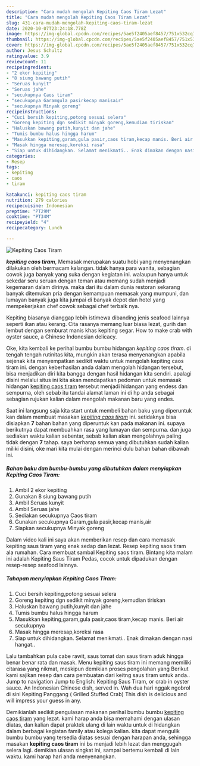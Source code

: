 ```yaml
---
description: "Cara mudah mengolah Kepiting Caos Tiram Lezat"
title: "Cara mudah mengolah Kepiting Caos Tiram Lezat"
slug: 431-cara-mudah-mengolah-kepiting-caos-tiram-lezat
date: 2020-10-07T23:24:18.778Z
image: https://img-global.cpcdn.com/recipes/5ae5f2405aef8457/751x532cq70/kepiting-caos-tiram-foto-resep-utama.jpg
thumbnail: https://img-global.cpcdn.com/recipes/5ae5f2405aef8457/751x532cq70/kepiting-caos-tiram-foto-resep-utama.jpg
cover: https://img-global.cpcdn.com/recipes/5ae5f2405aef8457/751x532cq70/kepiting-caos-tiram-foto-resep-utama.jpg
author: Jesus Schultz
ratingvalue: 3.9
reviewcount: 11
recipeingredient:
- "2 ekor kepiting"
- "8 siung bawang putih"
- "Seruas kunyit"
- "Seruas jahe"
- "secukupnya Caos tiram"
- "secukupnya Garamgula pasirkecap manisair"
- "secukupnya Minyak goreng"
recipeinstructions:
- "Cuci bersih kepiting,potong sesuai selera"
- "Goreng kepiting dgn sedikit minyak goreng,kemudian tiriskan"
- "Haluskan bawang putih,kunyit dan jahe"
- "Tumis bumbu halus hingga harum"
- "Masukkan kepiting,garam,gula pasir,caos tiram,kecap manis. Beri air secukupnya"
- "Masak hingga meresap,koreksi rasa"
- "Siap untuk dihidangkan. Selamat menikmati.. Enak dimakan dengan nasi hangat.."
categories:
- Resep
tags:
- kepiting
- caos
- tiram

katakunci: kepiting caos tiram 
nutrition: 279 calories
recipecuisine: Indonesian
preptime: "PT29M"
cooktime: "PT34M"
recipeyield: "4"
recipecategory: Lunch

---
```



![Kepiting Caos Tiram](https://img-global.cpcdn.com/recipes/5ae5f2405aef8457/751x532cq70/kepiting-caos-tiram-foto-resep-utama.jpg)

<b><i>kepiting caos tiram</i></b>, Memasak merupakan suatu hobi yang menyenangkan dilakukan oleh bermacam kalangan. tidak hanya para wanita, sebagian cowok juga banyak yang suka dengan kegiatan ini. walaupun hanya untuk sekedar seru seruan dengan teman atau memang sudah menjadi kegemaran dalam dirinya. maka dari itu dalam dunia restoran sekarang banyak ditemukan pria dengan kemampuan memasak yang mumpuni, dan lumayan banyak juga kita jumpai di banyak depot dan hotel yang mempekerjakan chef cowok sebagai chef terbaik nya.

Kepiting biasanya dianggap lebih istimewa dibanding jenis seafood lainnya seperti ikan atau kerang. Cita rasanya memang luar biasa lezat, gurih dan lembut dengan semburat manis khas kepiting segar. How to make crab with oyster sauce, a Chinese Indonesian delicacy.

Oke, kita kembali ke perihal bumbu bumbu hidangan <i>kepiting caos tiram</i>. di tengah tengah rutinitas kita, mungkin akan terasa menyenangkan apabila sejenak kita menyempatkan sedikit waktu untuk mengolah kepiting caos tiram ini. dengan keberhasilan anda dalam mengolah hidangan tersebut, bisa menjadikan diri kita bangga dengan hasil hidangan kita sendiri. apalagi disini melalui situs ini kita akan mendapatkan pedoman untuk memasak hidangan <u>kepiting caos tiram</u> tersebut menjadi hidangan yang endess dan sempurna, oleh sebab itu tandai alamat laman ini di hp anda sebagai sebagian rujukan kalian dalam mengolah makanan baru yang endes.


Saat ini langsung saja kita start untuk membeli bahan baku yang diperuntuk kan dalam membuat masakan <u><i>kepiting caos tiram</i></u> ini. setidaknya bisa disiapkan <b>7</b> bahan bahan yang diperuntuk kan pada makanan ini. supaya berikutnya dapat membuahkan rasa yang lumayan dan sempurna. dan juga sediakan waktu kalian sebentar, sebab kalian akan mengolahnya paling tidak dengan <b>7</b> tahap. saya berharap semua yang dibutuhkan sudah kalian miliki disini, oke mari kita mulai dengan merinci dulu bahan bahan dibawah ini.

<!--inarticleads1-->

##### Bahan baku dan bumbu-bumbu yang dibutuhkan dalam menyiapkan Kepiting Caos Tiram:

1. Ambil 2 ekor kepiting
1. Gunakan 8 siung bawang putih
1. Ambil Seruas kunyit
1. Ambil Seruas jahe
1. Sediakan secukupnya Caos tiram
1. Gunakan secukupnya Garam,gula pasir,kecap manis,air
1. Siapkan secukupnya Minyak goreng


Dalam video kali ini saya akan memberikan resep dan cara memasak kepiting saus tiram yang enak sedap dan lezat. Resep kepiting saos tiram ala rumahan. Cara membuat sambal Kepiting saos tiram. Bintang kita malam ini adalah Kepiting Saus Tiram Pedas, cocok untuk dipadukan dengan resep-resep seafood lainnya. 

<!--inarticleads2-->

##### Tahapan menyiapkan Kepiting Caos Tiram:

1. Cuci bersih kepiting,potong sesuai selera
1. Goreng kepiting dgn sedikit minyak goreng,kemudian tiriskan
1. Haluskan bawang putih,kunyit dan jahe
1. Tumis bumbu halus hingga harum
1. Masukkan kepiting,garam,gula pasir,caos tiram,kecap manis. Beri air secukupnya
1. Masak hingga meresap,koreksi rasa
1. Siap untuk dihidangkan. Selamat menikmati.. Enak dimakan dengan nasi hangat..


Lalu tambahkan pula cabe rawit, saus tomat dan saus tiram aduk hingga benar benar rata dan masak. Menu kepiting saus tiram ini memang memiliki citarasa yang nikmat, meskipun demikian proses pengolahan yang Berikut kami sajikan resep dan cara pembuatan dari keitng saus tiram untuk anda.. Jump to navigation Jump to English: Kepiting Saus Tiram, or crab in oyster sauce. An Indonesian Chinese dish, served in. Wah dua hari nggak ngobrol di sini Kepiting Panggang ( Grilled Stuffed Crab) This dish is delicious and will impress your guess in any. 

Demikianlah sedikit pengulasan makanan perihal bumbu bumbu <u>kepiting caos tiram</u> yang lezat. kami harap anda bisa memahami dengan ulasan diatas, dan kalian dapat praktek ulang di lain waktu untuk di hidangkan dalam berbagai kegiatan family atau kolega kalian. kita dapat mengulik bumbu bumbu yang tersedia diatas sesuai dengan harapan anda, sehingga masakan <b>kepiting caos tiram</b> ini bs menjadi lebih lezat dan menggugah selera lagi. demikian ulasan singkat ini, sampai bertemu kembali di lain waktu. kami harap hari anda menyenangkan.
